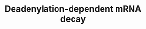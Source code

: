 ---
annotations:
- type: Pathway Ontology
  value: '"pathway pertinent to DNA replication and repair'
authors:
- ReactomeTeam
- Anwesha
- Mkutmon
description: 'After undergoing rounds of translation, mRNA is normally  destroyed
  by the deadenylation-dependent pathway. Though the trigger is unclear, deadenylation
  likely proceeds in two steps: one catalyzed by the PAN2-PAN3 complex that shortens
  the poly(A) tail from about 200 adenosine residues to about 80 residues and one
  catalyzed by the CCR4-NOT complex or by the PARN enzyme that shortens the tail to
  about 10-15 residues.<br>After deadenylation the mRNA is then hydrolyzed by either
  the 5'' to 3'' pathway or the 3'' to 5'' pathway. It is unknown what determinants
  target a mRNA to one pathway or the other.<br>The 5'' to 3'' pathway is initiated
  by binding of the Lsm1-7 complex to the 3'' oligoadenylate tail followed by decapping
  by the DCP1-DCP2 complex. The 5'' to 3'' exoribonuclease XRN1 then hydrolyzes the
  remaining RNA.<br>The 3'' to 5'' pathway is initiated by the exosome complex at
  the 3'' end of the mRNA. The exosome processively hydrolyzes the mRNA from 3'' to
  5'', leaving only a capped oligoribonucleotide. The cap is then removed by the scavenging
  decapping enzyme DCPS.  View original pathway at [http://www.reactome.org/PathwayBrowser/#DIAGRAM=429914
  Reactome].'
last-edited: 2021-01-25
organisms:
- Homo sapiens
redirect_from:
- /index.php/Pathway:WP2659
- /instance/WP2659
schema-jsonld:
- '@context': https://schema.org/
  '@id': https://wikipathways.github.io/pathways/WP2659.html
  '@type': Dataset
  creator:
    '@type': Organization
    name: WikiPathways
  description: 'After undergoing rounds of translation, mRNA is normally  destroyed
    by the deadenylation-dependent pathway. Though the trigger is unclear, deadenylation
    likely proceeds in two steps: one catalyzed by the PAN2-PAN3 complex that shortens
    the poly(A) tail from about 200 adenosine residues to about 80 residues and one
    catalyzed by the CCR4-NOT complex or by the PARN enzyme that shortens the tail
    to about 10-15 residues.<br>After deadenylation the mRNA is then hydrolyzed by
    either the 5'' to 3'' pathway or the 3'' to 5'' pathway. It is unknown what determinants
    target a mRNA to one pathway or the other.<br>The 5'' to 3'' pathway is initiated
    by binding of the Lsm1-7 complex to the 3'' oligoadenylate tail followed by decapping
    by the DCP1-DCP2 complex. The 5'' to 3'' exoribonuclease XRN1 then hydrolyzes
    the remaining RNA.<br>The 3'' to 5'' pathway is initiated by the exosome complex
    at the 3'' end of the mRNA. The exosome processively hydrolyzes the mRNA from
    3'' to 5'', leaving only a capped oligoribonucleotide. The cap is then removed
    by the scavenging decapping enzyme DCPS.  View original pathway at [http://www.reactome.org/PathwayBrowser/#DIAGRAM=429914
    Reactome].'
  keywords:
  - CCR4-NOT Complex
  - H2O
  - CMP
  - Complex
  - 'PARN '
  - 'mature mRNA (eukaryotic, capped and partially deadenylated) '
  - 'LSM3 '
  - 'LSM1 '
  - 'EIF4B '
  - 'PAN3 '
  - 'RQCD1 '
  - 'EXOSC9 '
  - DCPS
  - 'EXOSC6 '
  - 'mature mRNA (eukaryotic, capped and deadenylated) '
  - 'CNOT8 '
  - 'PABPC1 '
  - 'CNOT2 '
  - 'CNOT6 '
  - 'EXOSC5 '
  - 'EXOSC4 '
  - 'ZCCHC11 '
  - DCP1-DCP2 Decapping
  - 'LSM4 '
  - 'LSM5 '
  - 'CNOT1 '
  - 'EXOSC7 '
  - PABPC1
  - NT5C3B
  - 'CNOT7 '
  - 'EIF4A3 '
  - 'ZCCHC6 '
  - 'DCP1A '
  - uridine residue
  - 'EXOSC1 '
  - 'CNOT4 '
  - 'TNKS1BP1 '
  - EIF4E
  - PAN2-PAN3 Complex
  - UMP
  - XRN1
  - 'SKIV2L '
  - 'EXOSC2 '
  - 7MGMP
  - ZCCHC6, ZCCHC11
  - mRNA:Lsm1-7 Complex
  - oligoribonucleotide
  - capped
  - 'CNOT6L '
  - 7-MeGDP
  - 'EIF4E '
  - 'CNOT11 '
  - 'EIF4G1 '
  - Deadenylated mRNA
  - 'CNOT3 '
  - 'LSM2 '
  - (eukaryotic, capped
  - 'EXOSC8 '
  - 'PATL1 '
  - Lsm1-7 Complex
  - 'PAIP1 '
  - Exosome:SKI complex
  - 'mature mRNA (eukaryotic, capped and polyadenylated) '
  - 'CNOT10 '
  - and deadenylated)
  - mature mRNA
  - 'DCP2 '
  - 'DDX6 '
  - 'uridine residue '
  - 'LSM6 '
  - 'TTC37 '
  - Translatable mRNA
  - 'EDC3 '
  - Decapped mRNA:LSM1-7
  - EIF4B
  - 'EIF4A2 '
  - EIF4G1
  - 'EDC4 '
  - Uridylated partially
  - 'EXOSC3 '
  - 7MG
  - Deadenylated
  - eIF4A
  - 'EIF4A1 '
  - PARN homodimer
  - Pi
  - PAIP1
  - 'PAN2 '
  - with a
  - 'HBS1L '
  - 'decapped mRNA with 5'' monophosphate '
  - GMP
  - 'DIS3 '
  - 'LSM7 '
  - 5'-diphosphate
  - 'WDR61 '
  - AMP
  - Partially
  - 'DCP1B '
  license: CC0
  name: Deadenylation-dependent mRNA decay
seo: CreativeWork
title: Deadenylation-dependent mRNA decay
wpid: WP2659
---